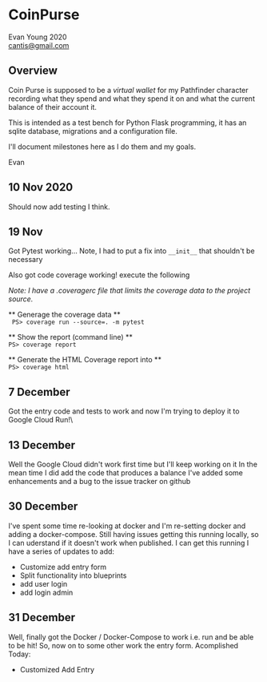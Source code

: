 # CoinPurse

Evan Young 2020  
cantis@gmail.com

## Overview
Coin Purse is supposed to be a *virtual wallet* for my Pathfinder character recording what they spend and what they spend it on and what the current balance of their account it. 

This is intended as a test bench for Python Flask programming, it has an sqlite database, migrations and a configuration file.

I'll document milestones here as I do them and my goals. 

Evan

## 10 Nov 2020
Should now add testing I think.

## 19 Nov
Got Pytest working... Note, I had to put a fix into ``` __init__ ``` that shouldn't be necessary

Also got code coverage working! execute the following

*Note: I have a .coveragerc file that limits the coverage data to the project source.*

** Generage the coverage data **  
``` PS> coverage run --source=. -m pytest```

** Show the report (command line) **  
``` PS> coverage report ```

** Generate the HTML Coverage report into **  
``` PS> coverage html ```

## 7 December
Got the entry code and tests to work and now I'm trying to deploy it to Google Cloud Run!\

## 13 December
Well the Google Cloud didn't work first time but I'll keep working on it
In the mean time I did add the code that produces a balance
I've added some enhancements and a bug to the issue tracker on github

## 30 December
I've spent some time re-looking at docker and I'm re-setting docker and adding a docker-compose.
Still having issues getting this running locally, so I can uderstand if it doesn't work when published. 
I can get this running I have a series of updates to add:
- Customize add entry form
- Split functionality into blueprints
- add user login
- add login admin

## 31 December
Well, finally got the Docker / Docker-Compose to work i.e. run and be able to be hit! So, now on to some other work
the entry form. 
Acomplished Today:
- Customized Add Entry








